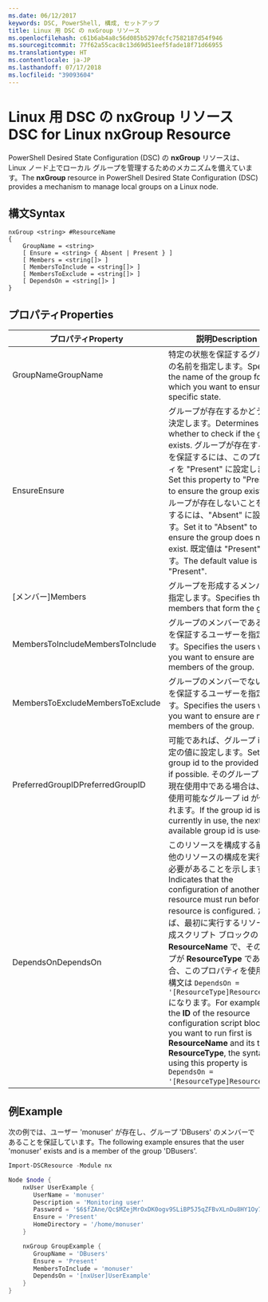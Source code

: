 ```yaml
---
ms.date: 06/12/2017
keywords: DSC, PowerShell, 構成, セットアップ
title: Linux 用 DSC の nxGroup リソース
ms.openlocfilehash: c61b6ab4a8c56d085b5297dcfc7582187d54f946
ms.sourcegitcommit: 77f62a55cac8c13d69d51eef5fade18f71d66955
ms.translationtype: HT
ms.contentlocale: ja-JP
ms.lasthandoff: 07/17/2018
ms.locfileid: "39093604"
---
```

# <a name="dsc-for-linux-nxgroup-resource"></a><span data-ttu-id="c3266-103">Linux 用 DSC の nxGroup リソース</span><span class="sxs-lookup"><span data-stu-id="c3266-103">DSC for Linux nxGroup Resource</span></span>

<span data-ttu-id="c3266-104">PowerShell Desired State Configuration (DSC) の **nxGroup** リソースは、Linux ノード上でローカル グループを管理するためのメカニズムを備えています。</span><span class="sxs-lookup"><span data-stu-id="c3266-104">The **nxGroup** resource in PowerShell Desired State Configuration (DSC) provides a mechanism to manage local groups on a Linux node.</span></span>

## <a name="syntax"></a><span data-ttu-id="c3266-105">構文</span><span class="sxs-lookup"><span data-stu-id="c3266-105">Syntax</span></span>

```
nxGroup <string> #ResourceName
{
    GroupName = <string>
    [ Ensure = <string> { Absent | Present } ]
    [ Members = <string[]> ]
    [ MembersToInclude = <string[]> ]
    [ MembersToExclude = <string[]> ]
    [ DependsOn = <string[]> ]
}
```

## <a name="properties"></a><span data-ttu-id="c3266-106">プロパティ</span><span class="sxs-lookup"><span data-stu-id="c3266-106">Properties</span></span>

|  <span data-ttu-id="c3266-107">プロパティ</span><span class="sxs-lookup"><span data-stu-id="c3266-107">Property</span></span> |  <span data-ttu-id="c3266-108">説明</span><span class="sxs-lookup"><span data-stu-id="c3266-108">Description</span></span> |
|---|---|
| <span data-ttu-id="c3266-109">GroupName</span><span class="sxs-lookup"><span data-stu-id="c3266-109">GroupName</span></span>| <span data-ttu-id="c3266-110">特定の状態を保証するグループの名前を指定します。</span><span class="sxs-lookup"><span data-stu-id="c3266-110">Specifies the name of the group for which you want to ensure a specific state.</span></span>|
| <span data-ttu-id="c3266-111">Ensure</span><span class="sxs-lookup"><span data-stu-id="c3266-111">Ensure</span></span>| <span data-ttu-id="c3266-112">グループが存在するかどうかを決定します。</span><span class="sxs-lookup"><span data-stu-id="c3266-112">Determines whether to check if the group exists.</span></span> <span data-ttu-id="c3266-113">グループが存在することを保証するには、このプロパティを "Present" に設定します。</span><span class="sxs-lookup"><span data-stu-id="c3266-113">Set this property to "Present" to ensure the group exists.</span></span> <span data-ttu-id="c3266-114">グループが存在しないことを保証するには、"Absent" に設定します。</span><span class="sxs-lookup"><span data-stu-id="c3266-114">Set it to "Absent" to ensure the group does not exist.</span></span> <span data-ttu-id="c3266-115">既定値は "Present" です。</span><span class="sxs-lookup"><span data-stu-id="c3266-115">The default value is "Present".</span></span>|
| <span data-ttu-id="c3266-116">[メンバー]</span><span class="sxs-lookup"><span data-stu-id="c3266-116">Members</span></span>| <span data-ttu-id="c3266-117">グループを形成するメンバーを指定します。</span><span class="sxs-lookup"><span data-stu-id="c3266-117">Specifies the members that form the group.</span></span>|
| <span data-ttu-id="c3266-118">MembersToInclude</span><span class="sxs-lookup"><span data-stu-id="c3266-118">MembersToInclude</span></span>| <span data-ttu-id="c3266-119">グループのメンバーであることを保証するユーザーを指定します。</span><span class="sxs-lookup"><span data-stu-id="c3266-119">Specifies the users who you want to ensure are members of the group.</span></span>|
| <span data-ttu-id="c3266-120">MembersToExclude</span><span class="sxs-lookup"><span data-stu-id="c3266-120">MembersToExclude</span></span>| <span data-ttu-id="c3266-121">グループのメンバーでないことを保証するユーザーを指定します。</span><span class="sxs-lookup"><span data-stu-id="c3266-121">Specifies the users who you want to ensure are not members of the group.</span></span>|
| <span data-ttu-id="c3266-122">PreferredGroupID</span><span class="sxs-lookup"><span data-stu-id="c3266-122">PreferredGroupID</span></span>| <span data-ttu-id="c3266-123">可能であれば、グループ id を指定の値に設定します。</span><span class="sxs-lookup"><span data-stu-id="c3266-123">Sets the group id to the provided value if possible.</span></span> <span data-ttu-id="c3266-124">そのグループ id が現在使用中である場合は、次に使用可能なグループ id が使用されます。</span><span class="sxs-lookup"><span data-stu-id="c3266-124">If the group id is currently in use, the next available group id is used.</span></span>|
| <span data-ttu-id="c3266-125">DependsOn</span><span class="sxs-lookup"><span data-stu-id="c3266-125">DependsOn</span></span> | <span data-ttu-id="c3266-126">このリソースを構成する前に、他のリソースの構成を実行する必要があることを示します。</span><span class="sxs-lookup"><span data-stu-id="c3266-126">Indicates that the configuration of another resource must run before this resource is configured.</span></span> <span data-ttu-id="c3266-127">たとえば、最初に実行するリソース構成スクリプト ブロックの **ID** が **ResourceName** で、そのタイプが **ResourceType** である場合、このプロパティを使用する構文は `DependsOn = '[ResourceType]ResourceName'` になります。</span><span class="sxs-lookup"><span data-stu-id="c3266-127">For example, if the **ID** of the resource configuration script block that you want to run first is **ResourceName** and its type is **ResourceType**, the syntax for using this property is `DependsOn = '[ResourceType]ResourceName'`.</span></span>|

## <a name="example"></a><span data-ttu-id="c3266-128">例</span><span class="sxs-lookup"><span data-stu-id="c3266-128">Example</span></span>

<span data-ttu-id="c3266-129">次の例では、ユーザー 'monuser' が存在し、グループ 'DBusers' のメンバーであることを保証しています。</span><span class="sxs-lookup"><span data-stu-id="c3266-129">The following example ensures that the user 'monuser' exists and is a member of the group 'DBusers'.</span></span>

```powershell
Import-DSCResource -Module nx

Node $node {
    nxUser UserExample {
       UserName = 'monuser'
       Description = 'Monitoring user'
       Password = '$6$fZAne/Qc$MZejMrOxDK0ogv9SLiBP5J5qZFBvXLnDu8HY1Oy7ycX.Y3C7mGPUfeQy3A82ev3zIabhDQnj2ayeuGn02CqE/0'
       Ensure = 'Present'
       HomeDirectory = '/home/monuser'
    }

    nxGroup GroupExample {
       GroupName = 'DBusers'
       Ensure = 'Present'
       MembersToInclude = 'monuser'
       DependsOn = '[nxUser]UserExample'
    }
}
```